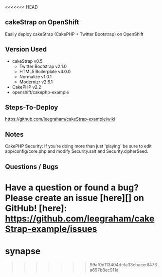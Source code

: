 <<<<<<< HEAD
## cakeStrap on OpenShift

Easily deploy cakeStrap (CakePHP + Twitter Bootstrap) on OpenShift


## Version Used
 - cakeStrap v0.5
    - Twitter Bootstrap v2.1.0
    - HTML5 Boilerplate v4.0.0
    - Normalize v1.0.1
    - Modernizr v2.6.1
 - CakePHP v2.2
 - openshift/cakephp-example


## Steps-To-Deploy

https://github.com/leegraham/cakeStrap-example/wiki


## Notes

CakePHP Security:
    If you're doing more than just 'playing' be sure to edit app/config/core.php
    and modify Security.salt and Security.cipherSeed.


## Questions / Bugs

Have a question or found a bug? Please create an issue [here][] on GitHub!
[here]: https://github.com/leegraham/cakeStrap-example/issues
=======
synapse
=======
>>>>>>> 99af0d113404defa33ebacedf473a697b8ec911a
